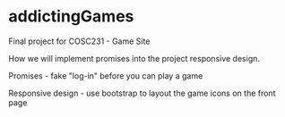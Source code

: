 # addictingGames
Final project for COSC231 - Game Site

How we will implement promises into the project responsive design.

Promises - fake "log-in" before you can play a game

Responsive design - use bootstrap to layout the game icons on the front page
